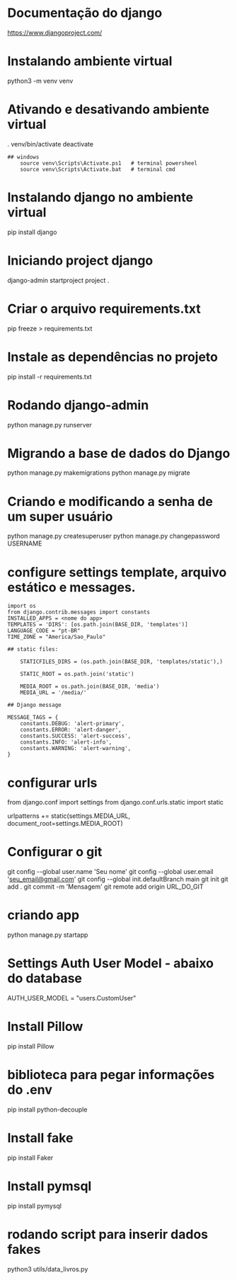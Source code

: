 # Documentação do django
https://www.djangoproject.com/

# Instalando ambiente virtual
python3 -m venv venv

# Ativando e desativando ambiente virtual
. venv/bin/activate
deactivate

    ## windows
        source venv\Scripts\Activate.ps1   # terminal powersheel        
        source venv\Scripts\Activate.bat   # terminal cmd

# Instalando django no ambiente virtual
pip install django

# Iniciando project django
django-admin startproject project .

# Criar o arquivo requirements.txt
pip freeze > requirements.txt

# Instale as dependências no projeto
pip install -r requirements.txt

# Rodando django-admin
python manage.py runserver

# Migrando a base de dados do Django
python manage.py makemigrations
python manage.py migrate

# Criando e modificando a senha de um super usuário
python manage.py createsuperuser
python manage.py changepassword USERNAME

# configure settings template, arquivo estático e messages.
    import os
    from django.contrib.messages import constants
    INSTALLED_APPS = <nome do app>
    TEMPLATES = 'DIRS': [os.path.join(BASE_DIR, 'templates')]
    LANGUAGE_CODE = "pt-BR"
    TIME_ZONE = "America/Sao_Paulo"

    ## static files:

        STATICFILES_DIRS = (os.path.join(BASE_DIR, 'templates/static'),)

        STATIC_ROOT = os.path.join('static')

        MEDIA_ROOT = os.path.join(BASE_DIR, 'media')
        MEDIA_URL = '/media/'

    ## Django message

    MESSAGE_TAGS = {
        constants.DEBUG: 'alert-primary',
        constants.ERROR: 'alert-danger',
        constants.SUCCESS: 'alert-success',
        constants.INFO: 'alert-info',
        constants.WARNING: 'alert-warning',
    }

# configurar urls
from django.conf import settings
from django.conf.urls.static import static

urlpatterns += static(settings.MEDIA_URL, document_root=settings.MEDIA_ROOT)

# Configurar o git
git config --global user.name 'Seu nome'
git config --global user.email 'seu_email@gmail.com'
git config --global init.defaultBranch main
git init
git add .
git commit -m 'Mensagem'
git remote add origin URL_DO_GIT

# criando app
python manage.py startapp <nomeapp>

# Settings Auth User Model - abaixo do database
AUTH_USER_MODEL = "users.CustomUser"

# Install Pillow
pip install Pillow

# biblioteca para pegar informações do .env
pip install python-decouple

# Install fake
pip install Faker

# Install pymsql
pip install pymysql



# rodando script para inserir dados fakes
python3 utils/data_livros.py
